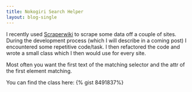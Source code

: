 ```yaml
---
title: Nokogiri Search Helper
layout: blog-single
---
```

I recently used [Scraperwiki](http://scraperwiki.com) to scrape some data off a couple of sites.  
During the development process (which I will describe in a coming post) I encountered some repetitive code/task. I then refactored the code and wrote a small class which I then would use for every site.  


Most often you want the first text of the matching selector and the attr of the first element matching.

You can find the class here: 
{% gist 8491837%}
